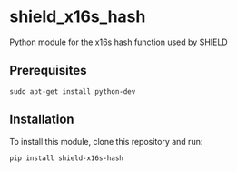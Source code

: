 # shield_x16s_hash
Python module for the x16s hash function used by SHIELD

## Prerequisites

```
sudo apt-get install python-dev
```

## Installation

To install this module, clone this repository and run:

```
pip install shield-x16s-hash
```
